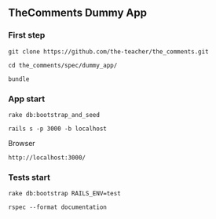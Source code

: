 ## TheComments Dummy App

### First step

```
git clone https://github.com/the-teacher/the_comments.git

cd the_comments/spec/dummy_app/

bundle
```

### App start

```
rake db:bootstrap_and_seed

rails s -p 3000 -b localhost
```

Browser

```
http://localhost:3000/
```

### Tests start

```
rake db:bootstrap RAILS_ENV=test

rspec --format documentation
```
